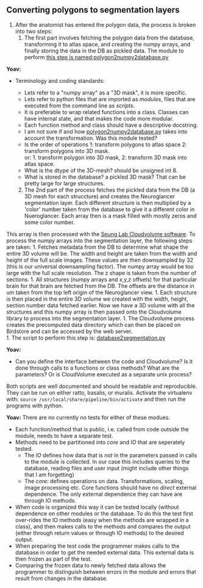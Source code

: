 ## Converting polygons to segmentation layers
1. After the anatomist has entered the polygon data, the process is broken into two steps:
    1. The first part involves fetching the polygon data from the database, transforming it to atlas space, and creating the numpy arrays, and finally storing the data in the DB as pickled data. The module to perform [this step is named:polygon2numpy2database.py](https://github.com/ActiveBrainAtlas2/preprocessing-pipeline/blob/master/src/atlas/polygon2numpy2database.py)

**Yoav:**
* Terminology and coding standards:     
   * Lets refer to a "numpy array" as a "3D mask", it is more specific.
   * Lets refer to python files that are imported as *modules*, files that are executed from the command line as *scripts*.
   * It is preferable to wrap related functions into a class. Classes can have internal state, and that makes the code more modular.
   * Each function method and class should have a descriptive docstring.
   * I am not sure if and how [polygon2numpy2database.py](https://github.com/ActiveBrainAtlas2/preprocessing-pipeline/blob/master/src/atlas/polygon2numpy2database.py) takes into account the transformation. Was this module tested?
   * Is the order of operations 1: transform polygons to atlas space 2: transform polygons into 3D mask.  
  or: 1. transform polygon into 3D mask, 2: transform 3D mask into atlas space.
   * What is the dtype of the 3D-mesh? should be unsigned int 8.
   * What is stored in the database? a pickled 3D mask? That can be pretty large for large structures.

    2. The 2nd part of the process fetches the pickled data from the DB (a 3D mesh for each struccture) 
and creates the Neuroglancer segmentation layer. Each different structure is then multiplied by a 'color' number taken from the database to give it a different color in Nueroglancer. Each array then is a mask filled with mostly zeros and some color number.  

 This array is then processed with the [Seung Lab Cloudvolume software](https://github.com/seung-lab/igneous). To process the numpy arrays into the segmentation layer, the following steps are taken:
        1. Fetches metadata from the DB to determine what shape the entire 3D volume will be. The width and height are taken from the width and height of the full scale images. These values are then downsampled by 32 (this is our universal downsampling factor). The numpy array would be too large with the full scale resolution. The z shape is taken from the number of sections.
        1. All structures (numpy arrays and x,y,z offsets) for that particular brain for that brain are fetched from the DB. The offsets are the distance in um taken from the top left origin of the Neuroglancer view.
        1. Each structure is then placed in the entire 3D volume we created with the width, height, section number data fetched earlier. Now we have a 3D volume with all the structures and this numpy array is then passed onto the Cloudvolume library to process into the segmentation layer.
        1. The Cloudvolume process creates the precomputed data directory which can then be placed on Birdstore and can be accessed by the web server.  
        1. The script to perform this step is: [database2segmentation.py](https://github.com/ActiveBrainAtlas2/preprocessing-pipeline/blob/master/src/atlas/database2segmentation.py)  

**Yoav:**  
* Can you define the interface between the code and Cloudvolume? Is it done through calls to a functions or class methods? What are the parameters? Or is CloudVolume executed as a separate unix process?

Both scripts are well documented and should be readable and reproducible. They can be run on either ratto, basalis, or muralis. Activate the virtualenv with: `source /usr/local/share/pipeline/bin/activate` and then run the programs with python.

**Yoav:**  There are no currently no tests for either of these modues. 
* Each function/method that is public, i.e. called from code outside the module, needs to have a separate test.
* Methods need to be partitioned into *core* and *IO* that are  seperately tested. 
    * The *IO* defines how data that is *not* in the parameters passed in calls to the module is collected. 
    In our case this includes queries to the database, reading files and user input (might include other things that I am forgetting)
    * The *core:* defines operations on data. Transformations, scaling, image processing etc. Core functions should have no 
    *direct* external dependence. The only external dependence they can have are through IO methods.
 * When code is organized this way it can be tested locally (without dependence on other modules or the database. To do this the test first over-rides the IO methods (easy when the methods are wrapped in a class), and then makes calls to the methods and compares the output (either through return values or through IO methods) to the desired output.
 * When preparing the test code the programmer makes calls to the database in order to get the needed external data. This external data is then frozen as part of the test.
 * Comparing the frozen data to newly fetched data allows the programmer to distinguish between errors in the module and errors that result from changes in the database.

